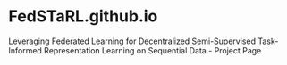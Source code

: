 # FedSTaRL.github.io

Leveraging Federated Learning for Decentralized Semi-Supervised Task-Informed Representation Learning on Sequential Data - Project Page


